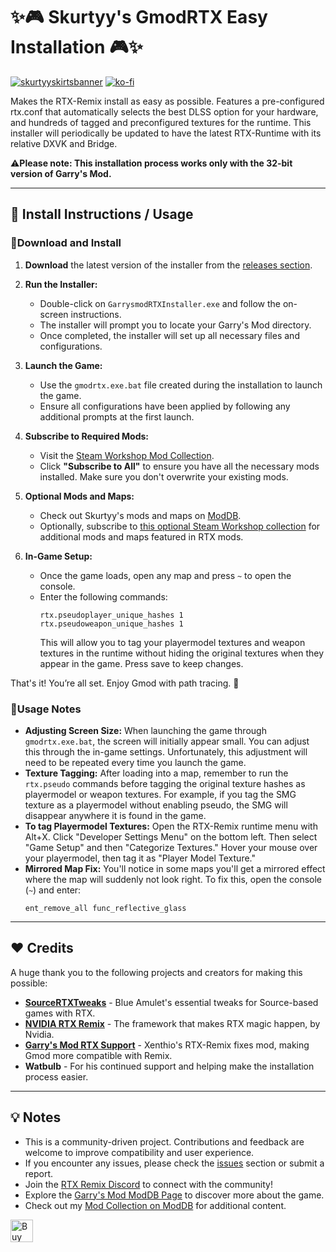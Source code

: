 # ✨🎮 Skurtyy's GmodRTX Easy Installation 🎮✨

[![skurtyyskirtsbanner](https://raw.githubusercontent.com/skurtyyskirts/GmodRTX/refs/heads/main/imgs/skurtyyskirtsbanner.png)](https://www.moddb.com/members/skurtyyskirts/mods)
[![ko-fi](https://ko-fi.com/img/githubbutton_sm.svg)](https://ko-fi.com/F1F4XIS5X)

Makes the RTX-Remix install as easy as possible. Features a pre-configured rtx.conf that automatically selects the best DLSS option for your hardware, and hundreds of tagged and preconfigured textures for the runtime. This installer will periodically be updated to have the latest RTX-Runtime with its relative DXVK and Bridge.

⚠️**Please note: This installation process works only with the 32-bit version of Garry's Mod.**

---

## 🚀 Install Instructions / Usage

### 🔨Download and Install

1. **Download** the latest version of the installer from the [releases section](https://github.com/skurtyyskirts/GmodRTX/releases).

2. **Run the Installer:**
   - Double-click on `GarrysmodRTXInstaller.exe` and follow the on-screen instructions.
   - The installer will prompt you to locate your Garry's Mod directory.
   - Once completed, the installer will set up all necessary files and configurations.

3. **Launch the Game:**
   - Use the `gmodrtx.exe.bat` file created during the installation to launch the game.
   - Ensure all configurations have been applied by following any additional prompts at the first launch.

4. **Subscribe to Required Mods:**
   - Visit the [Steam Workshop Mod Collection](https://steamcommunity.com/sharedfiles/filedetails/?id=3386635300).
   - Click **"Subscribe to All"** to ensure you have all the necessary mods installed. Make sure you don't overwrite your existing mods.

5. **Optional Mods and Maps:**
   - Check out Skurtyy's mods and maps on [ModDB](https://www.moddb.com/members/skurtyyskirts/mods).
   - Optionally, subscribe to [this optional Steam Workshop collection](https://steamcommunity.com/sharedfiles/filedetails/?id=3384083598) for additional mods and maps featured in RTX mods.

6. **In-Game Setup:**
   - Once the game loads, open any map and press `~` to open the console.
   - Enter the following commands:
     ```
     rtx.pseudoplayer_unique_hashes 1
     rtx.pseudoweapon_unique_hashes 1
     ```
     This will allow you to tag your playermodel textures and weapon textures in the runtime without hiding the original textures when they appear in the game. Press save to keep changes.

That's it! You’re all set. Enjoy Gmod with path tracing. 🎉

### 📝Usage Notes

- **Adjusting Screen Size:** When launching the game through `gmodrtx.exe.bat`, the screen will initially appear small. You can adjust this through the in-game settings. Unfortunately, this adjustment will need to be repeated every time you launch the game.
- **Texture Tagging:** After loading into a map, remember to run the `rtx.pseudo` commands before tagging the original texture hashes as playermodel or weapon textures. For example, if you tag the SMG texture as a playermodel without enabling pseudo, the SMG will disappear anywhere it is found in the game.
- **To tag Playermodel Textures:** Open the RTX-Remix runtime menu with Alt+X. Click "Developer Settings Menu" on the bottom left. Then select "Game Setup" and then "Categorize Textures." Hover your mouse over your playermodel, then tag it as "Player Model Texture."
- **Mirrored Map Fix:** You'll notice in some maps you'll get a mirrored effect where the map will suddenly not look right. To fix this, open the console (`~`) and enter:
  ```
  ent_remove_all func_reflective_glass
  ```

---

## ❤️ Credits

A huge thank you to the following projects and creators for making this possible:

- [**SourceRTXTweaks**](https://github.com/BlueAmulet/SourceRTXTweaks) - Blue Amulet's essential tweaks for Source-based games with RTX.
- [**NVIDIA RTX Remix**](https://github.com/NVIDIAGameWorks/rtx-remix) - The framework that makes RTX magic happen, by Nvidia.
- [**Garry's Mod RTX Support**](https://steamcommunity.com/sharedfiles/filedetails/?id=3038853470) - Xenthio's RTX-Remix fixes mod, making Gmod more compatible with Remix.
- **Watbulb** - For his continued support and helping make the installation process easier.

---

## 💡 Notes

- This is a community-driven project. Contributions and feedback are welcome to improve compatibility and user experience.
- If you encounter any issues, please check the [issues](https://github.com/skurtyyskirts/GmodRTX/issues) section or submit a report.
- Join the [RTX Remix Discord](https://discord.gg/c7J6gUhXMk) to connect with the community!
- Explore the [Garry's Mod ModDB Page](https://www.moddb.com/games/garrys-mod-10) to discover more about the game.
- Check out my [Mod Collection on ModDB](https://www.moddb.com/members/skurtyyskirts/mods) for additional content.

<a href='https://ko-fi.com/F1F4XIS5X' target='_blank'><img height='36' style='border:0px;height:36px;' src='https://storage.ko-fi.com/cdn/kofi6.png?v=6' border='0' alt='Buy Me a Coffee at ko-fi.com' /></a>

